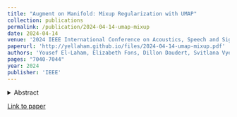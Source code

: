 ```yaml
---
title: "Augment on Manifold: Mixup Regularization with UMAP"
collection: publications
permalink: /publication/2024-04-14-umap-mixup
date: 2024-04-14
venue: '2024 IEEE International Conference on Acoustics, Speech and Signal Processing (ICASSP)'
paperurl: 'http://yellaham.github.io/files/2024-04-14-umap-mixup.pdf'
authors: 'Yousef El-Laham, Elizabeth Fons, Dillon Daudert, Svitlana Vyetrenko'
pages: "7040-7044"
year: 2024
publisher: 'IEEE'
---
```


<details>
<summary>Abstract</summary>
<br>
Data augmentation techniques play an important role in enhancing the performance of deep learning models. Despite 
their proven benefits in computer vision tasks, their application in the other domains remains limited. This paper 
proposes a Mixup regularization scheme, referred to as UMAP Mixup, designed for "on-manifold" automated data 
augmentation for deep learning predictive models. The proposed approach ensures that the Mixup operations result in 
synthesized samples that lie on the data manifold of the features and labels by utilizing a dimensionality reduction 
technique known as uniform manifold approximation and projection. Evaluations across diverse regression tasks show that 
UMAP Mixup is competitive with or outperforms other Mixup variants, show promise for its potential as an effective tool 
for enhancing the generalization performance of deep learning models.
</details>

[Link to paper](http://yellaham.github.io/files/2024-04-14-umap-mixup.pdf)
